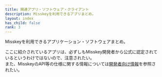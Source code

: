 ```yaml
---
title: 関連アプリ・ソフトウェア・クライアント
description: Misskeyを利用できるアプリまとめ。
layout: index
has_child: false
rank: 3
---
```

Misskeyを利用できるアプリケーション・ソフトウェアまとめ。

ここに紹介されているアプリは、必ずしもMisskey開発者から公式に認定されているというわけではないので、注意されたい。  
また、MisskeyのAPI等の仕様に関する情報については[開発者向け情報](../developers/)を参照されたい。
